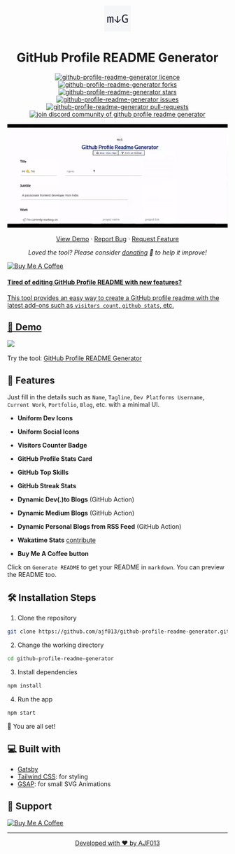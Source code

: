 <p align="center">
  <a href="https://rahuldkjain.github.io/gh-profile-readme-generator">
    <img alt="GitHub Profile Readme Generator" src="./src/images/mdg.png" width="60" />
  </a>
</p>
<h1 align="center">
  GitHub Profile README Generator
</h1>

<p align="center">
<a href="https://github.com/ajf013/github-profile-readme-generator/blob/master/LICENSE" target="blank">
<img src="https://img.shields.io/github/license/ajf013/github-profile-readme-generator?style=flat-square" alt="github-profile-readme-generator licence" />
</a>
<a href="https://github.com/ajf013/github-profile-readme-generator/fork" target="blank">
<img src="https://img.shields.io/github/forks/ajf013/github-profile-readme-generator?style=flat-square" alt="github-profile-readme-generator forks"/>
</a>
<a href="https://github.com/ajf013/github-profile-readme-generator/stargazers" target="blank">
<img src="https://img.shields.io/github/stars/ajf013/github-profile-readme-generator?style=flat-square" alt="github-profile-readme-generator stars"/>
</a>
<a href="https://github.com/ajf013/github-profile-readme-generator/issues" target="blank">
<img src="https://img.shields.io/github/issues/ajf013/github-profile-readme-generator?style=flat-square" alt="github-profile-readme-generator issues"/>
</a>
<a href="https://github.com/ajf013/github-profile-readme-generator/pulls" target="blank">
<img src="https://img.shields.io/github/issues-pr/ajf013/github-profile-readme-generator?style=flat-square" alt="github-profile-readme-generator pull-requests"/>
</a>
<a href="https://discord.gg/HHMs7Eg" target="blank">
<img src="https://img.shields.io/discord/735303195105951764?label=Join%20Community&logo=discord&style=flat-square" alt="join discord community of github profile readme generator"/>
</a>
</p>

<p align="center"><img src="./src/images/github-profile-readme-generator.gif" alt="github-profile-readme-generator gif" /></p>

<p align="center">
    <a href="" target="blank">View Demo</a>
    ·
    <a href="https://github.com/ajf013/github-profile-readme-generator/issues/new/choose">Report Bug</a>
    ·
    <a href="https://github.com/ajf013/github-profile-readme-generator/issues/new/choose">Request Feature</a>
</p>

<p align="center">
<i>Loved the tool? Please consider <a href="https://paypal.me/rahuldkjain/10">donating</a>  💸 to help it improve!</i>
</p>

<a href="https://www.buymeacoffee.com/ajf013" target="_blank"><img src="https://cdn.buymeacoffee.com/buttons/default-orange.png" alt="Buy Me A Coffee" height="23" width="100" style="border-radius:1px" />
</p>

#### Tired of editing GitHub Profile README with new features?

This tool provides an easy way to create a GitHub profile readme with the latest add-ons such as `visitors count`, `github stats`, etc.


## 🚀 Demo 
<a href="" target="blank">
<img src="https://img.shields.io/website?url=https%3A%2F%2Frahuldkjain.github.io%2Fgh-profile-readme-generator&logo=github&style=flat-square" />
</a>

Try the tool: [GitHub Profile README Generator](https://)

## 🧐 Features

Just fill in the details such as `Name`, `Tagline`, `Dev Platforms Username`, `Current Work`, `Portfolio`, `Blog`, etc. with a minimal UI.

- **Uniform Dev Icons**

- **Uniform Social Icons**

- **Visitors Counter Badge**

- **GitHub Profile Stats Card**

- **GitHub Top Skills**

- **GitHub Streak Stats**

- **Dynamic Dev(.)to Blogs** (GitHub Action)

- **Dynamic Medium Blogs** (GitHub Action)

- **Dynamic Personal Blogs from RSS Feed** (GitHub Action)

- **Wakatime Stats** [contribute](https://github.com/ajf013/github-profile-readme-generator/issues/)

- **Buy Me A Coffee button**

Click on `Generate README` to get your README in `markdown`.
You can preview the README too.

## 🛠️ Installation Steps

1. Clone the repository

```bash
git clone https://github.com/ajf013/github-profile-readme-generator.git
```

2. Change the working directory

```bash
cd github-profile-readme-generator
```

3. Install dependencies

```bash
npm install
```

4. Run the app

```bash
npm start
```

🌟 You are all set!

<!-- ## 🍰 Contributing

Please contribute using [GitHub Flow](https://guides.github.com/introduction/flow). Create a branch, add commits, and [open a pull request](https://github.com/rahuldkjain/github-profile-readme-generator/compare).

Please read [`CONTRIBUTING`](CONTRIBUTING.md) for details on our [`CODE OF CONDUCT`](CODE_OF_CONDUCT.md), and the process for submitting pull requests to us. -->

## 💻 Built with
- [Gatsby](https://www.gatsbyjs.com/)
- [Tailwind CSS](https://tailwindcss.com/): for styling
- [GSAP](https://greensock.com/gsap/): for small SVG Animations

## 🙏 Support

  <a href="https://www.buymeacoffee.com/ajf013" target="_blank"><img src="https://cdn.buymeacoffee.com/buttons/default-orange.png" alt="Buy Me A Coffee" height="23" width="100" style="border-radius:2px" />
</p>


<hr>
<p align="center">
Developed with ❤️ by AJF013 
</p>
